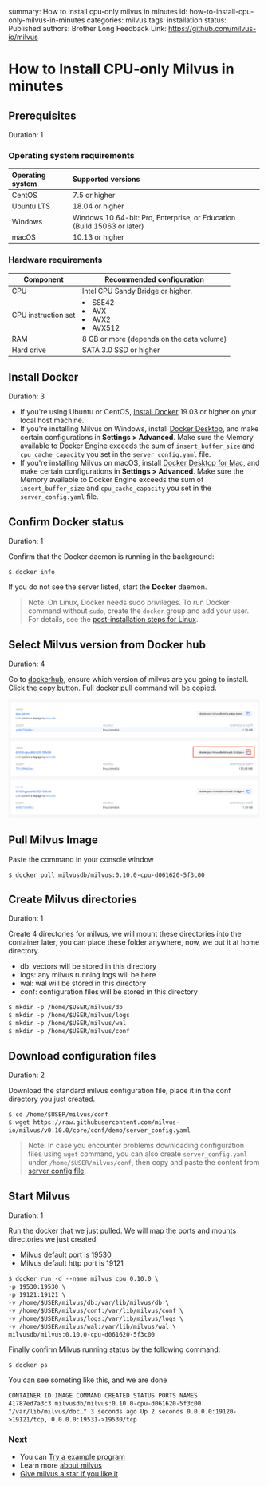 summary: How to install cpu-only milvus in minutes
id: how-to-install-cpu-only-milvus-in-minutes
categories: milvus
tags: installation
status: Published
authors: Brother Long
Feedback Link: https://github.com/milvus-io/milvus

# How to Install CPU-only Milvus in minutes

## Prerequisites
Duration: 1

### Operating system requirements

| Operating system | Supported versions                                                      |
| :--------------- | :---------------------------------------------------------------------- |
| CentOS           | 7.5 or higher                                                           |
| Ubuntu LTS       | 18.04 or higher                                                         |
| Windows          | Windows 10 64-bit: Pro, Enterprise, or Education (Build 15063 or later) |
| macOS            | 10.13 or higher                                                         |


### Hardware requirements

| Component           | Recommended configuration                              |
| ------------------- | ------------------------------------------------------ |
| CPU                 | Intel CPU Sandy Bridge or higher.                      |
| CPU instruction set | <li>SSE42</li><li>AVX</li><li>AVX2</li><li>AVX512</li> |
| RAM                 | 8 GB or more (depends on the data volume)              |
| Hard drive          | SATA 3.0 SSD or higher                                 |

## Install Docker
Duration: 3
- If you're using Ubuntu or CentOS, [Install Docker](https://docs.docker.com/engine/installation/linux/docker-ce/ubuntu/) 19.03 or higher on your local host machine.
- If you're installing Milvus on Windows, install [Docker Desktop](https://docs.docker.com/docker-for-windows/install/), and make certain configurations in **Settings > Advanced**. Make sure the Memory available to Docker Engine exceeds the sum of `insert_buffer_size` and `cpu_cache_capacity` you set in the `server_config.yaml` file.
- If you're installing Milvus on macOS, install [Docker Desktop for Mac](https://docs.docker.com/docker-for-mac/install/), and make certain configurations in **Settings > Advanced**. Make sure the Memory available to Docker Engine exceeds the sum of `insert_buffer_size` and `cpu_cache_capacity` you set in the `server_config.yaml` file.

## Confirm Docker status
Duration: 1

Confirm that the Docker daemon is running in the background:

```shell
$ docker info
```

If you do not see the server listed, start the **Docker** daemon.

> Note: On Linux, Docker needs sudo privileges. To run Docker command without `sudo`, create the `docker` group and add your user. For details, see the [post-installation steps for Linux](https://docs.docker.com/install/linux/linux-postinstall/).

## Select Milvus version from Docker hub
Duration: 4

Go to [dockerhub](https://hub.docker.com/r/milvusdb/milvus/tags), ensure which version of milvus are you going to install. Click the copy button. Full docker pull command will be copied.

<img src="pic/pic.png" alt="dockerhub-milvus" />

## Pull Milvus Image
Paste the command in your console window

```shell
$ docker pull milvusdb/milvus:0.10.0-cpu-d061620-5f3c00
```

## Create Milvus directories
Duration: 1

Create 4 directories for milvus, we will mount these directories into the container later, you can place these folder anywhere, now, we put it at home directory.
- db: vectors will be stored in this directory
- logs: any milvus running logs will be here
- wal: wal will be stored in this directory
- conf: configuration files will be stored in this directory

```shell
$ mkdir -p /home/$USER/milvus/db
$ mkdir -p /home/$USER/milvus/logs
$ mkdir -p /home/$USER/milvus/wal
$ mkdir -p /home/$USER/milvus/conf
```

## Download configuration files
Duration: 2

Download the standard milvus configuration file, place it in the conf directory you just created.

```shell
$ cd /home/$USER/milvus/conf
$ wget https://raw.githubusercontent.com/milvus-io/milvus/v0.10.0/core/conf/demo/server_config.yaml
```

> Note: In case you encounter problems downloading configuration files using `wget` command, you can also create `server_config.yaml` under `/home/$USER/milvus/conf`, then copy and paste the content from [server config file](https://github.com/milvus-io/milvus/blob/v0.10.0/core/conf/demo/server_config.yaml).


## Start Milvus
Duration: 1

Run the docker that we just pulled. We will map the ports and mounts directories we just created.
- Milvus default port is 19530
- Milvus default http port is 19121

```shell
$ docker run -d --name milvus_cpu_0.10.0 \
-p 19530:19530 \
-p 19121:19121 \
-v /home/$USER/milvus/db:/var/lib/milvus/db \
-v /home/$USER/milvus/conf:/var/lib/milvus/conf \
-v /home/$USER/milvus/logs:/var/lib/milvus/logs \
-v /home/$USER/milvus/wal:/var/lib/milvus/wal \
milvusdb/milvus:0.10.0-cpu-d061620-5f3c00
```

Finally confirm Milvus running status by the following command:

```shell
$ docker ps
```

You can see someting like this, and we are done
```
CONTAINER ID IMAGE COMMAND CREATED STATUS PORTS NAMES
41787ed7a3c3 milvusdb/milvus:0.10.0-cpu-d061620-5f3c00 "/var/lib/milvus/doc…" 3 seconds ago Up 2 seconds 0.0.0.0:19120->19121/tcp, 0.0.0.0:19531->19530/tcp   
```

### Next
* You can [Try a example program](https://milvus.io/docs/guides/get_started/example_code.md)
* Learn more [about milvus](https://milvus.io/docs/about_milvus/overview.md)
* [Give milvus a star if you like it](https://github.com/milvus-io/milvus)
